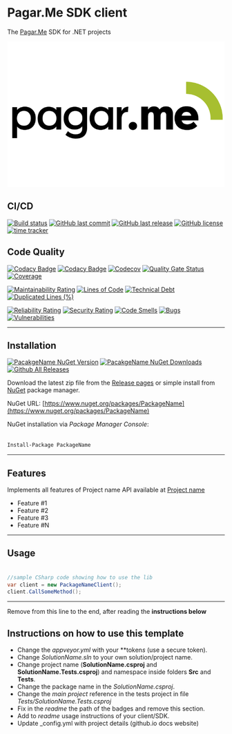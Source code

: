 # Pagar.Me SDK client

The [Pagar.Me](https://pagar.me) SDK for .NET projects

![API Client Boilerplate](https://raw.githubusercontent.com/guibranco/pagarme-sdk-dotnet/master/logo.png)

## CI/CD

[![Build status](https://ci.appveyor.com/api/projects/status/appVeyorId?svg=true)](https://ci.appveyor.com/project/USER/REPOSITORY)
[![GitHub last commit](https://img.shields.io/github/last-commit/guibranco/apiclient-boilerplate-dotnet)](https://github.com/guibranco/apiclient-boilerplate-dotnet)
[![GitHub last release](https://img.shields.io/github/release-date/guibranco/apiclient-boilerplate-dotnet.svg?style=flat)](https://github.com/guibranco/apiclient-boilerplate-dotnet)
[![GitHub license](https://img.shields.io/github/license/guibranco/apiclient-boilerplate-dotnet)](https://github.com/guibranco/apiclient-boilerplate-dotnet)
[![time tracker](https://wakatime.com/badge/github/guibranco/apiclient-boilerplate-dotnet.svg)](https://wakatime.com/badge/github/guibranco/apiclient-boilerplate-dotnet)

## Code Quality

[![Codacy Badge](https://api.codacy.com/project/badge/Grade/codacyid)](https://www.codacy.com/manual/changeme/codacyid)
[![Codacy Badge](https://api.codacy.com/project/badge/Coverage/codacyid)](https://www.codacy.com/manual/changeme/codacyid)
[![Codecov](https://codecov.io/gh/USER/REPO/branch/master/graph/badge.svg)](https://codecov.io/gh/USER/REPO)
[![Quality Gate Status](https://sonarcloud.io/api/project_badges/measure?project=USER_REPO&metric=alert_status)](https://sonarcloud.io/dashboard?id=USER_REPO)
[![Coverage](https://sonarcloud.io/api/project_badges/measure?project=USER_REPO&metric=coverage)](https://sonarcloud.io/dashboard?id=USER_REPO)

[![Maintainability Rating](https://sonarcloud.io/api/project_badges/measure?project=USER_REPO&metric=sqale_rating)](https://sonarcloud.io/dashboard?id=USER_REPO)
[![Lines of Code](https://sonarcloud.io/api/project_badges/measure?project=USER_REPO&metric=ncloc)](https://sonarcloud.io/dashboard?id=USER_REPO)
[![Technical Debt](https://sonarcloud.io/api/project_badges/measure?project=USER_REPO&metric=sqale_index)](https://sonarcloud.io/dashboard?id=USER_REPO)
[![Duplicated Lines (%)](https://sonarcloud.io/api/project_badges/measure?project=USER_REPO&metric=duplicated_lines_density)](https://sonarcloud.io/dashboard?id=USER_REPO)

[![Reliability Rating](https://sonarcloud.io/api/project_badges/measure?project=USER_REPO&metric=reliability_rating)](https://sonarcloud.io/dashboard?id=USER_REPO)
[![Security Rating](https://sonarcloud.io/api/project_badges/measure?project=USER_REPO&metric=security_rating)](https://sonarcloud.io/dashboard?id=USER_REPO)
[![Code Smells](https://sonarcloud.io/api/project_badges/measure?project=USER_REPO&metric=code_smells)](https://sonarcloud.io/dashboard?id=USER_REPO)
[![Bugs](https://sonarcloud.io/api/project_badges/measure?project=USER_REPO&metric=bugs)](https://sonarcloud.io/dashboard?id=USER_REPO)
[![Vulnerabilities](https://sonarcloud.io/api/project_badges/measure?project=USER_REPO&metric=vulnerabilities)](https://sonarcloud.io/dashboard?id=USER_REPO)

---

## Installation

[![PacakgeName NuGet Version](https://img.shields.io/nuget/v/PackageName.svg?style=flat)](https://www.nuget.org/packages/PackageName/)
[![PacakgeName NuGet Downloads](https://img.shields.io/nuget/dt/PackageName.svg?style=flat)](https://www.nuget.org/packages/PackageName/)
[![Github All Releases](https://img.shields.io/github/downloads/USER/REPO/total.svg?style=flat)](https://github.com/USER/REPO)

Download the latest zip file from the [Release pages](https://github.com/USER/REPO/releases) or simple install from [NuGet](https://www.nuget.org/packages/PackageName) package manager.

NuGet URL: [https://www.nuget.org/packages/PackageName](https://www.nuget.org/packages/PackageName)

NuGet installation via *Package Manager Console*:

```ps

Install-Package PackageName

```

---

## Features

Implements all features of Project name API available at [Project name](https://project.name.com/)

- Feature #1
- Feature #2
- Feature #3
- Feature #N

---

## Usage

```cs

//sample CSharp code showing how to use the lib
var client = new PackageNameClient();
client.CallSomeMethod();

```

---

Remove from this line to the end, after reading the **instructions below**

## Instructions on how to use this template

- Change the *appveyor.yml* with your **token*s* (use a secure token).
- Change *SolutionName.sln* to your own solution/project name.
- Change project name (**SolutionName.csproj** and **SolutionName.Tests.csproj**) and namespace inside folders **Src** and **Tests**.
- Change the package name in the *SolutionName.csproj*.
- Change the *main project* reference in the tests project in file *Tests/SolutionName.Tests.csproj*
- Fix in the *readme* the path of the badges and remove this section.
- Add to *readme* usage instructions of your client/SDK.
- Update _config.yml with project details (github.io docs website)
